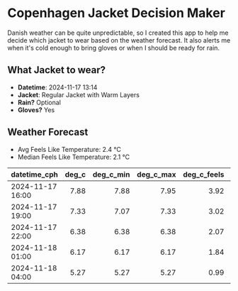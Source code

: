 
# Copenhagen Jacket Decision Maker

Danish weather can be quite unpredictable, so I created this app to help me decide which jacket to wear based on the weather forecast. 
It also alerts me when it's cold enough to bring gloves or when I should be ready for rain.

## What Jacket to wear?

- **Datetime**: 2024-11-17 13:14
- **Jacket**: Regular Jacket with Warm Layers
- **Rain?** Optional
- **Gloves?** Yes

## Weather Forecast
- Avg Feels Like Temperature: 2.4 °C
- Median Feels Like Temperature: 2.1 °C

| datetime_cph     |   deg_c |   deg_c_min |   deg_c_max |   deg_c_feels | weather   | wind   | rain   |
|:-----------------|--------:|------------:|------------:|--------------:|:----------|:-------|:-------|
| 2024-11-17 16:00 |    7.88 |        7.88 |        7.95 |          3.92 | Rain      | High   | Low    |
| 2024-11-17 19:00 |    7.33 |        7.07 |        7.33 |          3.02 | Clouds    | High   | None   |
| 2024-11-17 22:00 |    6.38 |        6.38 |        6.38 |          2.07 | Clouds    | High   | None   |
| 2024-11-18 01:00 |    6.17 |        6.17 |        6.17 |          1.84 | Clouds    | High   | None   |
| 2024-11-18 04:00 |    5.27 |        5.27 |        5.27 |          0.99 | Clouds    | High   | None   |
        
